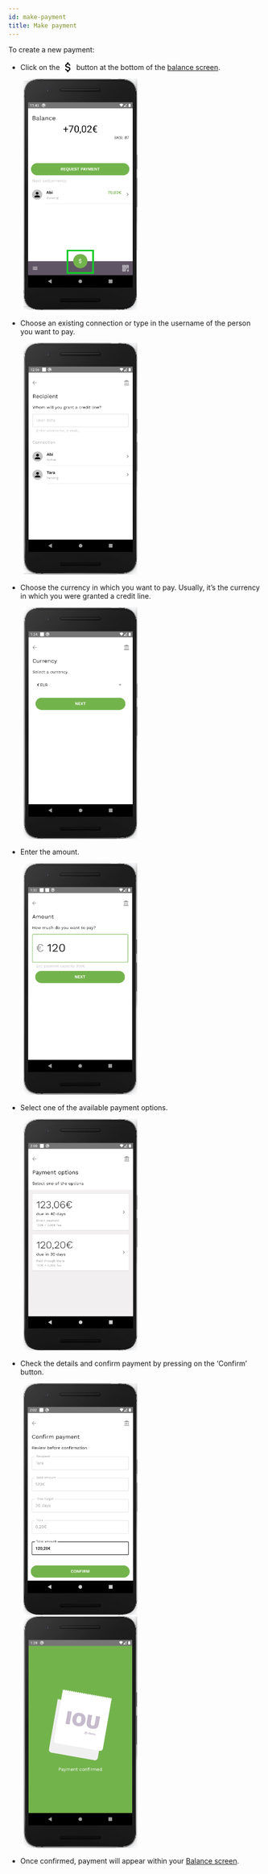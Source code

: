 ```yaml
---
id: make-payment
title: Make payment
---
```


To create a new payment:

- Click on the <img src="assets/dollar-icon.png" alt="dollar icon" width="25" style="margin-bottom: -7px"/> button at the bottom of the [balance screen](home.md).

<img src="assets/make-payment1.png" alt="make payment" width="226" height="460" style="display: inline; margin-left: 30px;"/>

- Choose an existing connection or type in the username of the person you want to pay.

<img src="assets/make-payment2.png" alt="make payment" width="226" height="460" style="display: inline; margin-left: 30px;"/>

- Choose the currency in which you want to pay. Usually, it’s the currency in which you were granted a credit line.

<img src="assets/make-payment3.png" alt="make payment" width="226" height="460" style="display: inline; margin-left: 30px;"/>

- Enter the amount.

<img src="assets/make-payment4.png" alt="make payment" width="226" height="460" style="display: inline; margin-left: 30px;"/>

- Select one of the available payment options.

<img src="assets/make-payment5.png" alt="make payment" width="226" height="460" style="display: inline; margin-left: 30px;"/>

- Check the details and confirm payment by pressing on the ‘Confirm’ button.

<img src="assets/make-payment6.png" alt="make payment" width="226" height="460" style="display: inline; margin-left: 30px;"/>
<img src="assets/make-payment7.png" alt="make payment" width="226" height="460" style="display: inline; margin-left: 30px;"/>

- Once confirmed, payment will appear within your [Balance screen](home.md).
